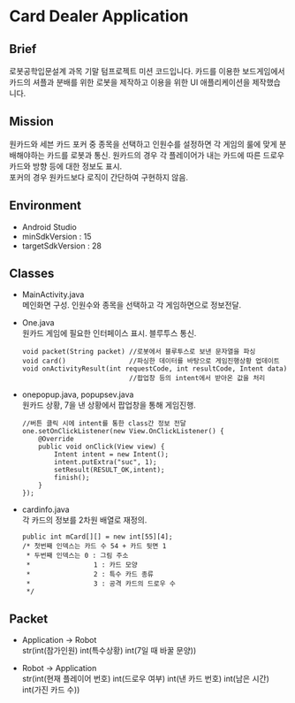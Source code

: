 # Card Dealer Application
## Brief
로봇공학입문설계 과목 기말 텀프로젝트 미션 코드입니다. 카드를 이용한 보드게임에서 카드의 셔플과 분배를 위한 로봇을 제작하고 이용을 위한 UI 애플리케이션을 제작했습니다.

## Mission
원카드와 세븐 카드 포커 중 종목을 선택하고 인원수를 설정하면 각 게임의 룰에 맞게 분배해야하는 카드를 로봇과 통신. 원카드의 경우 각 플레이어가 내는 카드에 따른 드로우 카드와 방향 등에 대한 정보도 표시.   
포커의 경우 원카드보다 로직이 간단하여 구현하지 않음.

## Environment
- Android Studio
- minSdkVersion : 15
- targetSdkVersion : 28

## Classes

-  MainActivity.java   
메인화면 구성. 인원수와 종목을 선택하고 각 게임하면으로 정보전달.

- One.java   
원카드 게임에 필요한 인터페이스 표시. 블루투스 통신.
    ```
    void packet(String packet) //로봇에서 블루투스로 보낸 문자열을 파싱
    void card()                //파싱한 데이터를 바탕으로 게임진행상황 업데이트
    void onActivityResult(int requestCode, int resultCode, Intent data)
                               //팝업창 등의 intent에서 받아온 값을 처리
    ```
- onepopup.java, popupsev.java  
원카드 상황, 7을 낸 상황에서 팝업창을 통해 게임진행.
    ```
    //버튼 클릭 시에 intent를 통한 class간 정보 전달
    one.setOnClickListener(new View.OnClickListener() {
        @Override
        public void onClick(View view) {
            Intent intent = new Intent();
            intent.putExtra("suc", 1);
            setResult(RESULT_OK,intent);
            finish();
        }
    });
    ```
- cardinfo.java   
각 카드의 정보를 2차원 배열로 재정의.
    ```
    public int mCard[][] = new int[55][4]; 
    /* 첫번째 인덱스는 카드 수 54 + 카드 뒷면 1
     * 두번째 인덱스는 0 : 그림 주소
     *                1 : 카드 모양
     *                2 : 특수 카드 종류 
     *                3 : 공격 카드의 드로우 수
     */
    ```

## Packet
 - Application -> Robot   
 str(int(참가인원) int(특수상황) int(7일 때 바꿀 문양))

 - Robot -> Application   
 str(int(현재 플레이어 번호) int(드로우 여부) int(낸 카드 번호) int(남은 시간) int(가진 카드 수))
